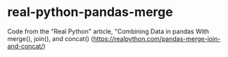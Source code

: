 # real-python-pandas-merge
Code from the "Real Python" article, "Combining Data in pandas With merge(), join(), and concat() (https://realpython.com/pandas-merge-join-and-concat/)
